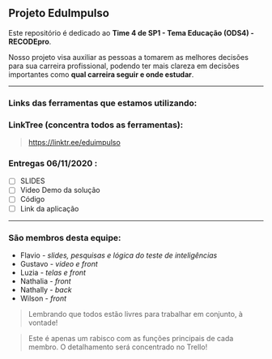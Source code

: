 ## Projeto EduImpulso

Este repositório é dedicado ao **Time 4 de SP1 - Tema Educação (ODS4) - RECODEpro**.

Nosso projeto visa auxiliar as pessoas a tomarem as melhores decisões para sua carreira profissional, podendo ter mais clareza em decisões importantes como **qual carreira seguir e onde estudar**.

---

### Links das ferramentas que estamos utilizando:

### LinkTree (concentra todos as ferramentas):
> https://linktr.ee/eduimpulso


### Entregas 06/11/2020 : 

* [ ] SLIDES
* [ ] Video Demo da solução
* [ ] Código
* [ ] Link da aplicação

---

### São membros desta equipe:

* Flavio - *slides, pesquisas e lógica do teste de inteligências*
* Gustavo - *video e front*
* Luzia - *telas e front*
* Nathalia - *front*
* Nathally - *back* 
* Wilson - *front*

> Lembrando que todos estão livres para trabalhar em conjunto, à vontade!

> Este é apenas um rabisco com as funções principais de cada membro. O detalhamento será concentrado no Trello!
